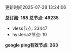 更新时间2025-07-28 13:24:06

**总订阅: 188**
**总节点: 49235**
- vless节点: 23447
- hysteria2节点: 10

**google ping有效节点: 263**
